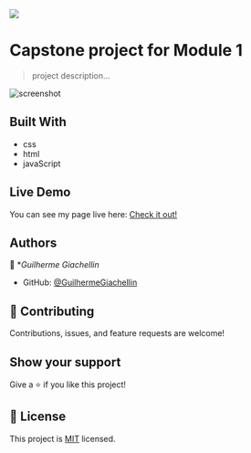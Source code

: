 ![](https://img.shields.io/badge/Microverse-blueviolet)

# Capstone project for Module 1

> project description...

![screenshot]()


## Built With
- css
- html
- javaScript

## Live Demo
You can see my page live here: 
[Check it out!](https://guilhermegiachellin.github.io/Capstone-Project-1/index.html)


## Authors

👤 **Guilherme Giachellin*

- GitHub: [@GuilhermeGiachellin](https://github.com/GuilhermeGiachellin)


## 🤝 Contributing

Contributions, issues, and feature requests are welcome!

<!--Feel free to check the [issues page](../../issues/).-->

## Show your support

Give a ⭐️ if you like this project!

<!--## Acknowledgments-->


## 📝 License

This project is [MIT](./MIT.md) licensed.

